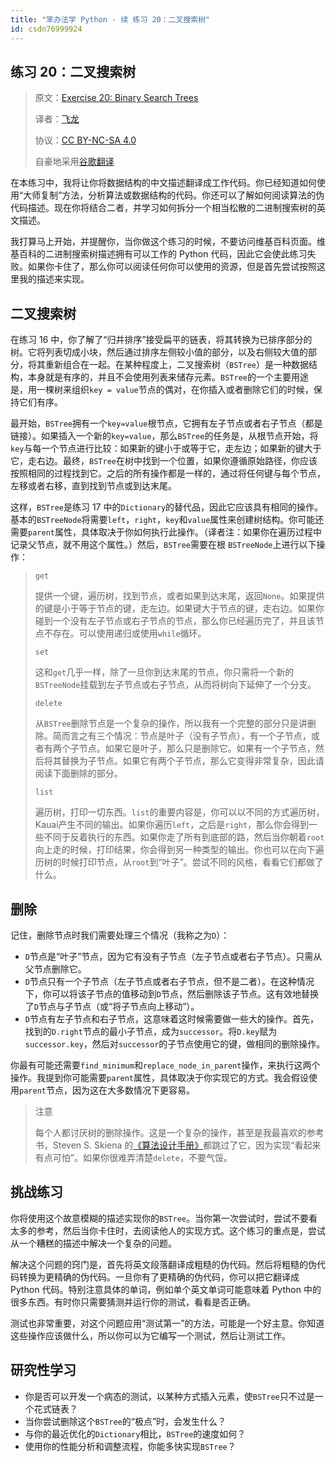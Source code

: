 ```yaml
---
title: "笨办法学 Python · 续 练习 20：二叉搜索树"
id: csdn76999924
---
```


## 练习 20：二叉搜索树

> 原文：[Exercise 20: Binary Search Trees](https://learncodethehardway.org/more-python-book/ex20.html)
> 
> 译者：[飞龙](https://github.com/wizardforcel)
> 
> 协议：[CC BY-NC-SA 4.0](http://creativecommons.org/licenses/by-nc-sa/4.0/)
> 
> 自豪地采用[谷歌翻译](https://translate.google.cn/)

在本练习中，我将让你将数据结构的中文描述翻译成工作代码。你已经知道如何使用“大师复制”方法，分析算法或数据结构的代码。你还可以了解如何阅读算法的伪代码描述。现在你将结合二者，并学习如何拆分一个相当松散的二进制搜索树的英文描述。

我打算马上开始，并提醒你，当你做这个练习的时候，不要访问维基百科页面。维基百科的二进制搜索树描述拥有可以工作的 Python 代码，因此它会使此练习失败。如果你卡住了，那么你可以阅读任何你可以使用的资源，但是首先尝试按照这里我的描述来实现。

## 二叉搜索树

在练习 16 中，你了解了“归并排序”接受扁平的链表，将其转换为已排序部分的树。它将列表切成小块，然后通过排序左侧较小值的部分，以及右侧较大值的部分，将其重新组合在一起。在某种程度上，二叉搜索树（`BSTree`）是一种数据结构，本身就是有序的，并且不会使用列表来储存元素。`BSTree`的一个主要用途是，用一棵树来组织`key = value`节点的偶对，在你插入或者删除它们的时候，保持它们有序。

最开始，`BSTree`拥有一个`key=value`根节点，它拥有左子节点或者右子节点（都是链接）。如果插入一个新的`key=value`，那么`BSTree`的任务是，从根节点开始，将`key`与每一个节点进行比较：如果新的键小于或等于它，走左边；如果新的键大于它，走右边。最终，`BSTree`在树中找到一个位置，如果你遵循原始路径，你应该按照相同的过程找到它。之后的所有操作都是一样的，通过将任何键与每个节点，左移或者右移，直到找到节点或到达末尾。

这样，`BSTree`是练习 17 中的`Dictionary`的替代品，因此它应该具有相同的操作。基本的`BSTreeNode`将需要`left`，`right`，`key`和`value`属性来创建树结构。你可能还需要`parent`属性，具体取决于你如何执行此操作。（译者注：如果你在遍历过程中记录父节点，就不用这个属性。）然后，`BSTree`需要在根 `BSTreeNode`上进行以下操作：

> `get`
> 
> 提供一个键，遍历树，找到节点，或者如果到达末尾，返回`None`。如果提供的键是小于等于节点的键，走左边。如果键大于节点的键，走右边。如果你碰到一个没有左子节点或右子节点的节点，那么你已经遍历完了，并且该节点不存在。可以使用递归或使用`while`循环。
> 
> `set`
> 
> 这和`get`几乎一样，除了一旦你到达末尾的节点，你只需将一个新的`BSTreeNode`挂载到左子节点或右子节点，从而将树向下延伸了一个分支。
> 
> `delete`
> 
> 从`BSTree`删除节点是一个复杂的操作，所以我有一个完整的部分只是讲删除。简而言之有三个情况：节点是叶子（没有子节点），有一个子节点，或者有两个子节点。如果它是叶子，那么只是删除它。如果有一个子节点，然后将其替换为子节点。如果它有两个子节点，那么它变得非常复杂，因此请阅读下面删除的部分。
> 
> `list`
> 
> 遍历树，打印一切东西。`list`的重要内容是，你可以以不同的方式遍历树，Kauai产生不同的输出。如果你遍历`left`，之后是`right`，那么你会得到一些不同于反着执行的东西。如果你走了所有到底部的路，然后当你朝着`root`向上走的时候，打印结果，你会得到另一种类型的输出。你也可以在向下遍历树的时候打印节点，从`root`到“叶子”。尝试不同的风格，看看它们都做了什么。

## 删除

记住，删除节点时我们需要处理三个情况（我称之为`D`）：

*   `D`节点是“叶子”节点，因为它有没有子节点（左子节点或者右子节点）。只需从父节点删除它。
*   `D`节点只有一个子节点（左子节点或者右子节点，但不是二者）。在这种情况下，你可以将该子节点的值移动到`D`节点，然后删除该子节点。这有效地替换了`D`节点与子节点（或“将子节点向上移动”）。
*   `D`节点有左子节点和右子节点，这意味着这时候需要做一些大的操作。首先，找到的`D.right`节点的最小子节点，成为`successor`。将`D.key`赋为`successor.key`，然后对`successor`的子节点使用它的键，做相同的删除操作。

你最有可能还需要`find_minimum`和`replace_node_in_parent`操作，来执行这两个操作。我提到你可能需要`parent`属性，具体取决于你实现它的方式。我会假设使用`parent`节点，因为这在大多数情况下更容易。

> 注意
> 
> 每个人都讨厌树的删除操作。这是一个复杂的操作，甚至是我最喜欢的参考书，Steven S. Skiena 的[《算法设计手册》](http://amzn.to/2qIA3ai)都跳过了它，因为实现“看起来有点可怕”。如果你很难弄清楚`delete`，不要气馁。

## 挑战练习

你将使用这个故意模糊的描述实现你的`BSTree`。当你第一次尝试时，尝试不要看太多的参考，然后当你卡住时，去阅读他人的实现方式。这个练习的重点是，尝试从一个糟糕的描述中解决一个复杂的问题。

解决这个问题的窍门是，首先将英文段落翻译成粗糙的伪代码。然后将粗糙的伪代码转换为更精确的伪代码。一旦你有了更精确的伪代码，你可以把它翻译成 Python 代码。特别注意具体的单词，例如单个英文单词可能意味着 Python 中的很多东西。有时你只需要猜测并运行你的测试，看看是否正确。

测试也非常重要，对这个问题应用“测试第一”的方法，可能是一个好主意。你知道这些操作应该做什么，所以你可以为它编写一个测试，然后让测试工作。

## 研究性学习

*   你是否可以开发一个病态的测试，以某种方式插入元素，使`BSTree`只不过是一个花式链表？
*   当你尝试删除这个`BSTree`的“极点”时，会发生什么？
*   与你的最近优化的`Dictionary`相比，`BSTree`的速度如何？
*   使用你的性能分析和调整流程，你能多快实现`BSTree`？